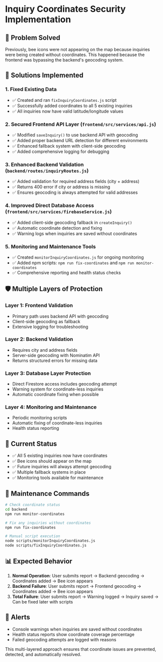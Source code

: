 # Inquiry Coordinates Security Implementation

## 🎯 Problem Solved
Previously, bee icons were not appearing on the map because inquiries were being created without coordinates. This happened because the frontend was bypassing the backend's geocoding system.

## 🔧 Solutions Implemented

### 1. Fixed Existing Data
- ✅ Created and ran `fixInquiryCoordinates.js` script
- ✅ Successfully added coordinates to all 5 existing inquiries
- ✅ All inquiries now have valid latitude/longitude values

### 2. Secured Frontend API Layer (`frontend/src/services/api.js`)
- ✅ Modified `saveInquiry()` to use backend API with geocoding
- ✅ Added proper backend URL detection for different environments
- ✅ Enhanced fallback system with client-side geocoding
- ✅ Added comprehensive logging for debugging

### 3. Enhanced Backend Validation (`backend/routes/inquiryRoutes.js`)
- ✅ Added validation for required address fields (city + address)
- ✅ Returns 400 error if city or address is missing
- ✅ Ensures geocoding is always attempted for valid addresses

### 4. Improved Direct Database Access (`frontend/src/services/firebaseService.js`)
- ✅ Added client-side geocoding fallback in `createInquiry()`
- ✅ Automatic coordinate detection and fixing
- ✅ Warning logs when inquiries are saved without coordinates

### 5. Monitoring and Maintenance Tools
- ✅ Created `monitorInquiryCoordinates.js` for ongoing monitoring
- ✅ Added npm scripts: `npm run fix-coordinates` and `npm run monitor-coordinates`
- ✅ Comprehensive reporting and health status checks

## 🛡️ Multiple Layers of Protection

### Layer 1: Frontend Validation
- Primary path uses backend API with geocoding
- Client-side geocoding as fallback
- Extensive logging for troubleshooting

### Layer 2: Backend Validation
- Requires city and address fields
- Server-side geocoding with Nominatim API
- Returns structured errors for missing data

### Layer 3: Database Layer Protection
- Direct Firestore access includes geocoding attempt
- Warning system for coordinate-less inquiries
- Automatic coordinate fixing when possible

### Layer 4: Monitoring and Maintenance
- Periodic monitoring scripts
- Automatic fixing of coordinate-less inquiries
- Health status reporting

## 🎯 Current Status
- ✅ All 5 existing inquiries now have coordinates
- ✅ Bee icons should appear on the map
- ✅ Future inquiries will always attempt geocoding
- ✅ Multiple fallback systems in place
- ✅ Monitoring tools available for maintenance

## 🔄 Maintenance Commands

```bash
# Check coordinate status
cd backend
npm run monitor-coordinates

# Fix any inquiries without coordinates
npm run fix-coordinates

# Manual script execution
node scripts/monitorInquiryCoordinates.js
node scripts/fixInquiryCoordinates.js
```

## 📊 Expected Behavior
1. **Normal Operation**: User submits report → Backend geocoding → Coordinates added → Bee icon appears
2. **Backend Failure**: User submits report → Frontend geocoding → Coordinates added → Bee icon appears
3. **Total Failure**: User submits report → Warning logged → Inquiry saved → Can be fixed later with scripts

## 🚨 Alerts
- Console warnings when inquiries are saved without coordinates
- Health status reports show coordinate coverage percentage
- Failed geocoding attempts are logged with reasons

This multi-layered approach ensures that coordinate issues are prevented, detected, and automatically resolved.
